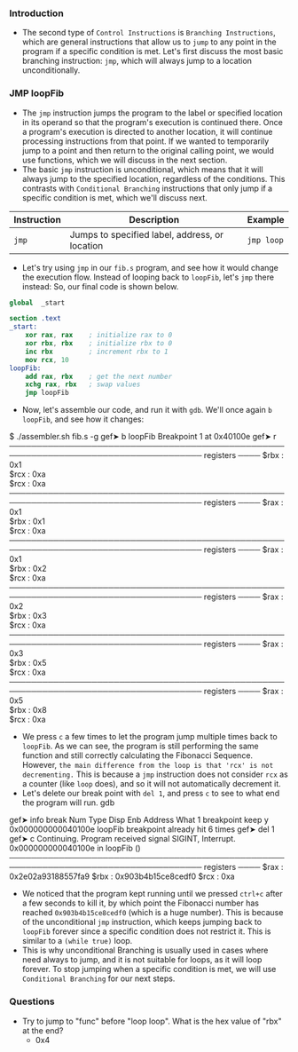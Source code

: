### Introduction
- The second type of `Control Instructions` is `Branching Instructions`, which are general instructions that allow us to `jump` to any point in the program if a specific condition is met. Let's first discuss the most basic branching instruction: `jmp`, which will always jump to a location unconditionally.

### JMP loopFib
- The `jmp` instruction jumps the program to the label or specified location in its operand so that the program's execution is continued there. Once a program's execution is directed to another location, it will continue processing instructions from that point. If we wanted to temporarily jump to a point and then return to the original calling point, we would use functions, which we will discuss in the next section.
- The basic `jmp` instruction is unconditional, which means that it will always jump to the specified location, regardless of the conditions. This contrasts with `Conditional Branching` instructions that only jump if a specific condition is met, which we'll discuss next.

| **Instruction** | **Description** | **Example** |
| --- | --- | --- |
| `jmp` | Jumps to specified label, address, or location | `jmp loop` |

- Let's try using `jmp` in our `fib.s` program, and see how it would change the execution flow. Instead of looping back to `loopFib`, let's `jmp` there instead: So, our final code is shown below.
```nasm
global  _start

section .text
_start:
    xor rax, rax    ; initialize rax to 0
    xor rbx, rbx    ; initialize rbx to 0
    inc rbx         ; increment rbx to 1
    mov rcx, 10
loopFib:
    add rax, rbx    ; get the next number
    xchg rax, rbx   ; swap values
    jmp loopFib
```

- Now, let's assemble our code, and run it with `gdb`. We'll once again `b loopFib`, and see how it changes:

$ ./assembler.sh fib.s -g
gef➤  b loopFib
Breakpoint 1 at 0x40100e
gef➤  r
───────────────────────────────────────────────────────────────────────────────────── registers ────
$rbx   : 0x1               
$rcx   : 0xa               
$rcx   : 0xa               
───────────────────────────────────────────────────────────────────────────────────── registers ────
$rax   : 0x1               
$rbx   : 0x1               
$rcx   : 0xa               
───────────────────────────────────────────────────────────────────────────────────── registers ────
$rax   : 0x1               
$rbx   : 0x2               
$rcx   : 0xa               
───────────────────────────────────────────────────────────────────────────────────── registers ────
$rax   : 0x2               
$rbx   : 0x3               
$rcx   : 0xa               
───────────────────────────────────────────────────────────────────────────────────── registers ────
$rax   : 0x3               
$rbx   : 0x5               
$rcx   : 0xa               
───────────────────────────────────────────────────────────────────────────────────── registers ────
$rax   : 0x5               
$rbx   : 0x8               
$rcx   : 0xa               

- We press `c` a few times to let the program jump multiple times back to `loopFib`. As we can see, the program is still performing the same function and still correctly calculating the Fibonacci Sequence. However, `the main difference from the loop is that 'rcx' is not decrementing.` This is because a `jmp` instruction does not consider `rcx` as a counter (like `loop` does), and so it will not automatically decrement it.
- Let's delete our break point with `del 1`, and press `c` to see to what end the program will run.
gdb

gef➤  info break
Num     Type           Disp Enb Address            What
1       breakpoint     keep y   0x000000000040100e loopFib
	breakpoint already hit 6 times
gef➤  del 1
gef➤  c
Continuing.
Program received signal SIGINT, Interrupt.
0x000000000040100e in loopFib ()
───────────────────────────────────────────────────────────────────────────────────── registers ────
$rax   : 0x2e02a93188557fa9
$rbx   : 0x903b4b15ce8cedf0
$rcx   : 0xa               

- We noticed that the program kept running until we pressed `ctrl+c` after a few seconds to kill it, by which point the Fibonacci number has reached `0x903b4b15ce8cedf0` (which is a huge number). This is because of the unconditional `jmp` instruction, which keeps jumping back to `loopFib` forever since a specific condition does not restrict it. This is similar to a `(while true)` loop.
- This is why unconditional Branching is usually used in cases where need always to jump, and it is not suitable for loops, as it will loop forever. To stop jumping when a specific condition is met, we will use `Conditional Branching` for our next steps.

### Questions
- Try to jump to "func" before "loop loop". What is the hex value of "rbx" at the end?
	- 0x4